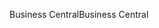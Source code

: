 <span data-ttu-id="91034-101">Business Central</span><span class="sxs-lookup"><span data-stu-id="91034-101">Business Central</span></span>
